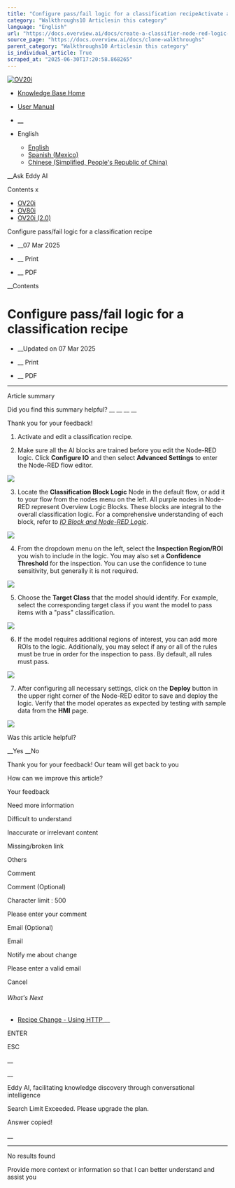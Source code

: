```yaml
---
title: "Configure pass/fail logic for a classification recipeActivate and edit a classification recipe. Make sure all the AI blocks are trained before you edit the Node-RED logic.  Click Configure IO and then select Advanced Settings to enter the Node-RED flow editor. Locat..."
category: "Walkthroughs10 Articlesin this category"
language: "English"
url: "https://docs.overview.ai/docs/create-a-classifier-node-red-logic-2-1"
source_page: "https://docs.overview.ai/docs/clone-walkthroughs"
parent_category: "Walkthroughs10 Articlesin this category"
is_individual_article: True
scraped_at: "2025-06-30T17:20:58.868265"
---
```


[ ![OV20i](https://cdn.document360.io/logo/863daf20-40fe-49e9-9c91-e3c6cfba55d1/2e22ebf07a24460d8065cff0cb46d3d4-OverviewLogo.png) ](https://www.overview.ai)

  * [Knowledge Base Home](https://docs.overview.ai)
  * [User Manual](https://docs.overview.ai/docs)



  * [ __](/v1/en)
  * English

    * [ English ](/docs/en/create-a-classifier-node-red-logic-2-1 "en")
    * [ Spanish \(Mexico\) ](/docs/es-mx/create-a-classifier-node-red-logic-2-1 "es-mx")
    * [ Chinese \(Simplified, People's Republic of China\) ](/docs/zh-cn/create-a-classifier-node-red-logic-2-1 "zh-cn")




__Ask Eddy AI

Contents x

  * [ OV20i  ](start-here)
  * [ OV80i  ](start-here-1)
  * [ OV20i \(2.0\)  ](faq)



Configure pass/fail logic for a classification recipe

  *  __07 Mar 2025



  *  __ Print

  *  __ PDF




 __Contents

# Configure pass/fail logic for a classification recipe

  *  __Updated on 07 Mar 2025



  *  __ Print

  * __ PDF




* * *

Article summary

Did you find this summary helpful?  __ __ __ __

Thank you for your feedback\!

  1. Activate and edit a classification recipe.  


  2. Make sure all the AI blocks are trained before you edit the Node-RED logic. Click **Configure IO** and then select **Advanced Settings** to enter the Node-RED flow editor.   
  
![](https://cdn.document360.io/863daf20-40fe-49e9-9c91-e3c6cfba55d1/Images/Documentation/create-a-classifier-node-red-logic-2-image-2yj5gjxp.png)   


  3. Locate the **Classification Block Logic** Node in the default flow, or add it to your flow from the nodes menu on the left. All purple nodes in Node-RED represent Overview Logic Blocks. These blocks are integral to the overall classification logic. For a comprehensive understanding of each block, refer to [_IO Block and Node-RED Logic_](/docs/io-and-node-red-logic).  


![](https://cdn.document360.io/863daf20-40fe-49e9-9c91-e3c6cfba55d1/Images/Documentation/create-a-classifier-node-red-logic-2-image-p70q9oo3.png)

  4. From the dropdown menu on the left, select the **Inspection Region/ROI** you wish to include in the logic. You may also set a **Confidence Threshold** for the inspection. You can use the confidence to tune sensitivity, but generally it is not required.  
  
![](https://cdn.document360.io/863daf20-40fe-49e9-9c91-e3c6cfba55d1/Images/Documentation/create-a-classifier-node-red-logic-2-image-sagdmq0m.png)

  5. Choose the **Target Class** that the model should identify. For example, select the corresponding target class if you want the model to pass items with a "pass" classification.  
  
![](https://cdn.document360.io/863daf20-40fe-49e9-9c91-e3c6cfba55d1/Images/Documentation/create-a-classifier-node-red-logic-2-image-7btf5sqv.png)

  6. If the model requires additional regions of interest, you can add more ROIs to the logic. Additionally, you may select if any or all of the rules must be true in order for the inspection to pass. By default, all rules must pass.  
  
![](https://cdn.document360.io/863daf20-40fe-49e9-9c91-e3c6cfba55d1/Images/Documentation/create-a-classifier-node-red-logic-2-image-5o4bmoow.png)

  7. After configuring all necessary settings, click on the **Deploy** button in the upper right corner of the Node-RED editor to save and deploy the logic. Verify that the model operates as expected by testing with sample data from the **HMI** page.  
  
![](https://cdn.document360.io/863daf20-40fe-49e9-9c91-e3c6cfba55d1/Images/Documentation/create-a-classifier-node-red-logic-2-image-bfu0nu3f.png)




Was this article helpful?

__Yes __No

Thank you for your feedback\! Our team will get back to you

How can we improve this article?

Your feedback

Need more information

Difficult to understand

Inaccurate or irrelevant content

Missing/broken link

Others

Comment

Comment \(Optional\)

Character limit : 500

Please enter your comment

Email \(Optional\)

Email

Notify me about change  


Please enter a valid email

Cancel

###### What's Next

  * [ Recipe Change - Using HTTP ](/docs/recipe-change-using-http-1) __



ENTER

ESC

 __

__

Eddy AI, facilitating knowledge discovery through conversational intelligence

Search Limit Exceeded. Please upgrade the plan.

Answer copied\!

__

__ __

No results found

Provide more context or information so that I can better understand and assist you
